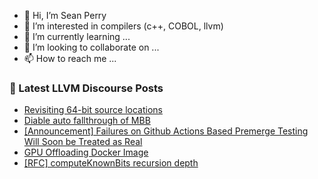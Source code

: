 - 👋 Hi, I’m Sean Perry
- 👀 I’m interested in compilers (c++, COBOL, llvm)
- 🌱 I’m currently learning ...
- 💞️ I’m looking to collaborate on ...
- 📫 How to reach me ...

<!---
s66perry/s66perry is a ✨ special ✨ repository because its `README.md` (this file) appears on your GitHub profile.
You can click the Preview link to take a look at your changes.
--->
### 📕 Latest LLVM Discourse Posts

<!-- DISCOURSE-LLVM:START -->
- [Revisiting 64-bit source locations](https://discourse.llvm.org/t/revisiting-64-bit-source-locations/86556#post_19)
- [Diable auto fallthrough of MBB](https://discourse.llvm.org/t/diable-auto-fallthrough-of-mbb/86659#post_5)
- [[Announcement] Failures on Github Actions Based Premerge Testing Will Soon be Treated as Real](https://discourse.llvm.org/t/announcement-failures-on-github-actions-based-premerge-testing-will-soon-be-treated-as-real/86542#post_2)
- [GPU Offloading Docker Image](https://discourse.llvm.org/t/gpu-offloading-docker-image/86656#post_17)
- [[RFC] computeKnownBits recursion depth](https://discourse.llvm.org/t/rfc-computeknownbits-recursion-depth/85962#post_10)
<!-- DISCOURSE-LLVM:END -->
